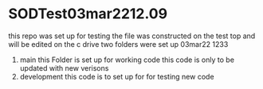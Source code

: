 # SODTest03mar2212.09
this repo was set up for testing the file was constructed on the test top and will be edited on the c drive
two folders were set up 03mar22 1233
1. main this Folder is set up for working code this code is only to be updated with new verisons
2. development this code is to set up for for testing new code
